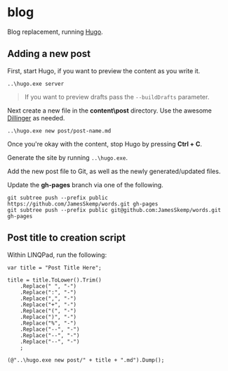 # blog
Blog replacement, running [Hugo](https://gohugo.io/).

## Adding a new post

First, start Hugo, if you want to preview the content as you write it.

```
..\hugo.exe server
```

> If you want to preview drafts pass the `--buildDrafts` parameter.

Next create a new file in the **content\post** directory. Use the awesome [Dillinger](http://dillinger.io/) as needed.

```
..\hugo.exe new post/post-name.md
```

Once you're okay with the content, stop Hugo by pressing **Ctrl + C**.

Generate the site by running `..\hugo.exe`.

Add the new post file to Git, as well as the newly generated/updated files.

Update the **gh-pages** branch via one of the following.

```
git subtree push --prefix public https://github.com/JamesSkemp/words.git gh-pages
git subtree push --prefix public git@github.com:JamesSkemp/words.git gh-pages
```

## Post title to creation script

Within LINQPad, run the following:

```
var title = "Post Title Here";

title = title.ToLower().Trim()
	.Replace(" ", "-")
	.Replace(":", "-")
	.Replace(",", "-")
	.Replace("+", "-")
	.Replace("(", "-")
	.Replace(")", "-")
	.Replace("%", "-")
	.Replace("--", "-")
	.Replace("--", "-")
	.Replace("--", "-")
	;

(@"..\hugo.exe new post/" + title + ".md").Dump();
```
